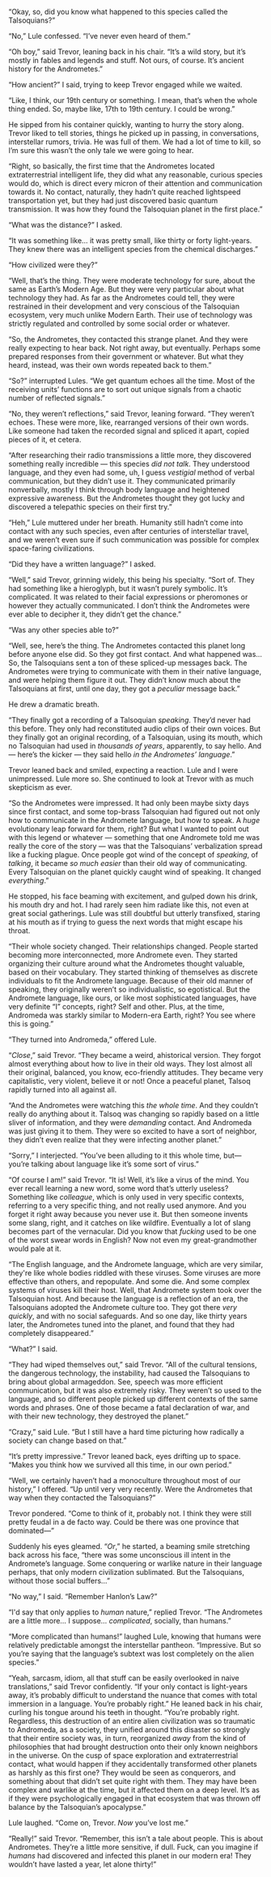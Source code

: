 “Okay, so, did you know what happened to this species called the Talsoquians?”

“No,” Lule confessed. “I’ve never even heard of them.”

“Oh boy,” said Trevor, leaning back in his chair. “It’s a wild story, but it’s mostly in fables and legends and stuff. Not ours, of course. It’s ancient history for the Andrometes.”

“How ancient?” I said, trying to keep Trevor engaged while we waited.

“Like, I think, our 19th century or something. I mean, that’s when the whole thing ended. So, maybe like, 17th to 19th century. I could be wrong.”

He sipped from his container quickly, wanting to hurry the story along. Trevor liked to tell stories, things he picked up in passing, in conversations, interstellar rumors, trivia. He was full of them. We had a lot of time to kill, so I’m sure this wasn’t the only tale we were going to hear.

“Right, so basically, the first time that the Andrometes located extraterrestrial intelligent life, they did what any reasonable, curious species would do, which is direct every micron of their attention and communication towards it. No contact, naturally, they hadn’t quite reached lightspeed transportation yet, but they had just discovered basic quantum transmission. It was how they found the Talsoquian planet in the first place.”

“What was the distance?” I asked.

“It was something like… it was pretty small, like thirty or forty light-years. They knew there was an intelligent species from the chemical discharges.”

“How civilized were they?”

“Well, that’s the thing. They were moderate technology for sure, about the same as Earth’s Modern Age. But they were very particular about what technology they had. As far as the Andrometes could tell, they were restrained in their development and very conscious of the Talsoquian ecosystem, very much unlike Modern Earth. Their use of technology was strictly regulated and controlled by some social order or whatever.

“So, the Andrometes, they contacted this strange planet. And they were really expecting to hear back. Not right away, but eventually. Perhaps some prepared responses from their government or whatever. But what they heard, instead, was their own words repeated back to them.”

“So?” interrupted Lules. “We get quantum echoes all the time. Most of the receiving units’ functions are to sort out unique signals from a chaotic number of reflected signals.”

“No, they weren’t reflections,” said Trevor, leaning forward. “They weren’t echoes. These were more, like, rearranged versions of their own words. Like someone had taken the recorded signal and spliced it apart, copied pieces of it, et cetera.

“After researching their radio transmissions a little more, they discovered something really incredible — this species *did not talk*. They understood language, and they even had some, uh, I guess *vestigial* method of verbal communication, but they didn’t use it. They communicated primarily nonverbally, mostly I think through body language and heightened expressive awareness. But the Andrometes thought they got lucky and discovered a telepathic species on their first try.”

“Heh,” Lule muttered under her breath. Humanity still hadn’t come into contact with any such species, even after centuries of interstellar travel, and we weren’t even sure if such communication was possible for complex space-faring civilizations.

“Did they have a written language?” I asked.

“Well,” said Trevor, grinning widely, this being his specialty. “Sort of. They had something like a hieroglyph, but it wasn’t purely symbolic. It’s complicated. It was related to their facial expressions or pheromones or however they actually communicated. I don’t think the Andrometes were ever able to decipher it, they didn’t get the chance.”

“Was any other species able to?”

“Well, see, here’s the thing. The Andrometes contacted this planet long before anyone else did. So they got first contact. And what happened was… So, the Talsoquians sent a ton of these spliced-up messages back. The Andrometes were trying to communicate with them in their native language, and were helping them figure it out. They didn’t know much about the Talsoquians at first, until one day, they got a *peculiar* message back.”

He drew a dramatic breath.

“They finally got a recording of a Talsoquian *speaking*. They’d never had this before. They only had reconstituted audio clips of their own voices. But they finally got an original recording, of a Talsoquian, using its mouth, which no Talsoquian had used in *thousands of years*, apparently, to say hello. And — here’s the kicker — they said hello *in the Andrometes’ language*.”

Trevor leaned back and smiled, expecting a reaction. Lule and I were unimpressed. Lule more so. She continued to look at Trevor with as much skepticism as ever.

“So the Andrometes were impressed. It had only been maybe sixty days since first contact, and some top-brass Talsoquian had figured out not only how to communicate in the Andromete language, but how to speak. A *huge* evolutionary leap forward for them, right? But what I wanted to point out with this legend or whatever — something that one Andromete told me was really the core of the story — was that the Talsoquians’ verbalization spread like a fucking plague. Once people got wind of the concept of *speaking*, of *talking*, it became *so much easier* than their old way of communicating. Every Talsoquian on the planet quickly caught wind of speaking. It changed *everything*.”

He stopped, his face beaming with excitement, and gulped down his drink, his mouth dry and hot. I had rarely seen him radiate like this, not even at great social gatherings. Lule was still doubtful but utterly transfixed, staring at his mouth as if trying to guess the next words that might escape his throat.

“Their whole society changed. Their relationships changed. People started becoming more interconnected, more Andromete even. They started organizing their culture around what the Andrometes thought valuable, based on their vocabulary. They started thinking of themselves as discrete individuals to fit the Andromete language. Because of their old manner of speaking, they originally weren’t so individualistic, so egotistical. But the Andromete language, like ours, or like most sophisticated languages, have very definite “I” concepts, right? Self and other. Plus, at the time, Andromeda was starkly similar to Modern-era Earth, right? You see where this is going.”

“They turned into Andromeda,” offered Lule.

“*Close*,” said Trevor. “They became a weird, ahistorical version. They forgot almost everything about how to live in their old ways. They lost almost all their original, balanced, you know, eco-friendly attitudes. They became very capitalistic, very violent, believe it or not! Once a peaceful planet, Talsoq rapidly turned into all against all.

“And the Andrometes were watching this *the whole time*. And they couldn’t really do anything about it. Talsoq was changing so rapidly based on a little sliver of information, and they were *demanding* contact. And Andromeda was just giving it to them. They were so excited to have a sort of neighbor, they didn’t even realize that they were infecting another planet.”

“Sorry,” I interjected. “You’ve been alluding to it this whole time, but— you’re talking about language like it’s some sort of virus.”

“Of course I am!” said Trevor. “It is! Well, it’s like a virus of the mind. You ever recall learning a new word, some word that’s utterly useless? Something like *colleague*, which is only used in very specific contexts, referring to a very specific thing, and not really used anymore. And you forget it right away because you never use it. But then someone invents some slang, right, and it catches on like wildfire. Eventually a lot of slang becomes part of the vernacular. Did you know that *fucking* used to be one of the worst swear words in English? Now not even my great-grandmother would pale at it.

“The English language, and the Andromete language, which are very similar, they're like whole bodies riddled with these viruses. Some viruses are more effective than others, and repopulate. And some die. And some complex systems of viruses kill their host. Well, that Andromete system took over the Talsoquian host. And because the language is a reflection of an era, the Talsoquians adopted the Andromete culture too. They got there *very quickly*, and with no social safeguards. And so one day, like thirty years later, the Andrometes tuned into the planet, and found that they had completely disappeared.”

“What?” I said.

“They had wiped themselves out,” said Trevor. “All of the cultural tensions, the dangerous technology, the instability, had caused the Talsoquians to bring about global armageddon. See, speech was more efficient communication, but it was also extremely risky. They weren’t so used to the language, and so different people picked up different contexts of the same words and phrases. One of those became a fatal declaration of war, and with their new technology, they destroyed the planet.”

“Crazy,” said Lule. “But I still have a hard time picturing how radically a society can change based on that.”

“It’s pretty impressive.” Trevor leaned back, eyes drifting up to space. “Makes you think how we survived all this time, in our own period.”

“Well, we certainly haven’t had a monoculture throughout most of our history,” I offered. “Up until very very recently. Were the Andrometes that way when they contacted the Talsoquians?”

Trevor pondered. “Come to think of it, probably not. I think they were still pretty feudal in a de facto way. Could be there was one province that dominated—”

Suddenly his eyes gleamed. “*Or*,” he started, a beaming smile stretching back across his face, “there was some unconscious ill intent in the Andromete’s language. Some conquering or warlike nature in their language perhaps, that only modern civilization sublimated. But the Talsoquians, without those social buffers…”

“No way,” I said. “Remember Hanlon’s Law?”

“I'd say that only applies to *human* nature,” replied Trevor. “The Andrometes are a little more… I suppose… *complicated*, socially, than humans.”

“More complicated than humans!” laughed Lule, knowing that humans were relatively predictable amongst the interstellar pantheon. “Impressive. But so you’re saying that the language’s subtext was lost completely on the alien species.”

“Yeah, sarcasm, idiom, all that stuff can be easily overlooked in naive translations,” said Trevor confidently. “If your only contact is light-years away, it’s probably difficult to understand the nuance that comes with total immersion in a language. You’re probably right.” He leaned back in his chair, curling his tongue around his teeth in thought. “You’re probably right. Regardless, this destruction of an entire alien civilization was so traumatic to Andromeda, as a society, they unified around this disaster so strongly that their entire society was, in turn, reorganized *away* from the kind of philosophies that had brought destruction onto their only known neighbors in the universe. On the cusp of space exploration and extraterrestrial contact, what would happen if they accidentally transformed other planets as harshly as this first one? They would be seen as conquerors, and something about that didn’t set quite right with them. They may have been complex and warlike at the time, but it affected them on a deep level. It’s as if they were psychologically engaged in that ecosystem that was thrown off balance by the Talsoquian’s apocalypse.”

Lule laughed. “Come on, Trevor. *Now* you’ve lost me.”

“Really!” said Trevor. “Remember, this isn’t a tale about people. This is about Andrometes. They’re a little more sensitive, if dull. Fuck, can you imagine if *humans* had discovered and infected this planet in our modern era! They wouldn’t have lasted a year, let alone thirty!”
